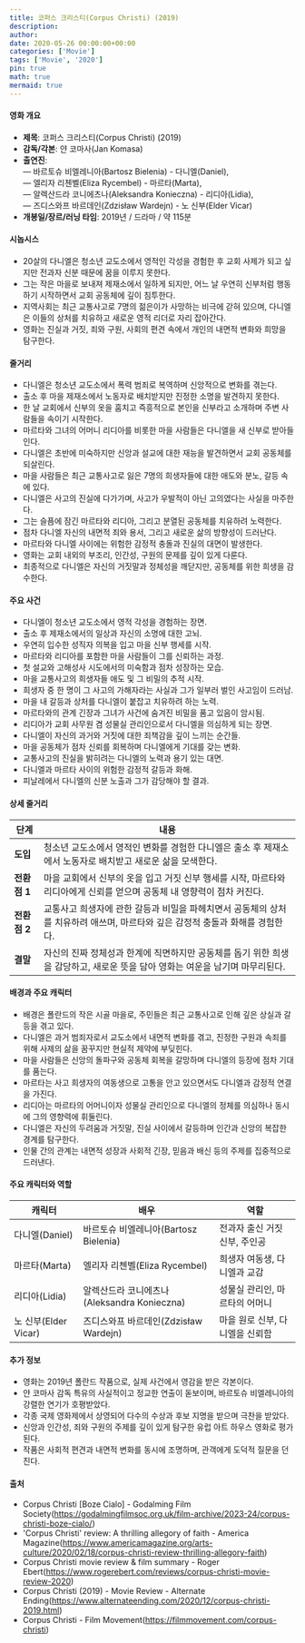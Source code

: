 ```yaml
---
title: 코퍼스 크리스티(Corpus Christi) (2019)
description: 
author: 
date: 2020-05-26 00:00:00+00:00
categories: ['Movie']
tags: ['Movie', '2020']
pin: true
math: true
mermaid: true
---
```

#### 영화 개요

- **제목**: 코퍼스 크리스티(Corpus Christi) (2019)  
- **감독/각본**: 얀 코마사(Jan Komasa)  
- **출연진**:  
  — 바르토슈 비엘레니아(Bartosz Bielenia) - 다니엘(Daniel),  
  — 엘리자 리첸벨(Eliza Rycembel) - 마르타(Marta),  
  — 알렉산드라 코니에츠나(Aleksandra Konieczna) - 리디아(Lidia),  
  — 즈디스와프 바르데인(Zdzisław Wardejn) - 노 신부(Elder Vicar)  
- **개봉일/장르/러닝 타임**: 2019년 / 드라마 / 약 115분  

#### 시놉시스

- 20살의 다니엘은 청소년 교도소에서 영적인 각성을 경험한 후 교회 사제가 되고 싶지만 전과자 신분 때문에 꿈을 이루지 못한다.  
- 그는 작은 마을로 보내져 제재소에서 일하게 되지만, 어느 날 우연히 신부처럼 행동하기 시작하면서 교회 공동체에 깊이 침투한다.  
- 지역사회는 최근 교통사고로 7명의 젊은이가 사망하는 비극에 갇혀 있으며, 다니엘은 이들의 상처를 치유하고 새로운 영적 리더로 자리 잡아간다.  
- 영화는 진실과 거짓, 죄와 구원, 사회의 편견 속에서 개인의 내면적 변화와 희망을 탐구한다.  

#### 줄거리

- 다니엘은 청소년 교도소에서 폭력 범죄로 복역하며 신앙적으로 변화를 겪는다.  
- 출소 후 마을 제재소에서 노동자로 배치받지만 진정한 소명을 발견하지 못한다.  
- 한 날 교회에서 신부의 옷을 훔치고 즉흥적으로 본인을 신부라고 소개하며 주변 사람들을 속이기 시작한다.  
- 마르타와 그녀의 어머니 리디아를 비롯한 마을 사람들은 다니엘을 새 신부로 받아들인다.  
- 다니엘은 초반에 미숙하지만 신앙과 설교에 대한 재능을 발견하면서 교회 공동체를 되살린다.  
- 마을 사람들은 최근 교통사고로 잃은 7명의 희생자들에 대한 애도와 분노, 갈등 속에 있다.  
- 다니엘은 사고의 진실에 다가가며, 사고가 우발적이 아닌 고의였다는 사실을 마주한다.  
- 그는 슬픔에 잠긴 마르타와 리디아, 그리고 분열된 공동체를 치유하려 노력한다.  
- 점차 다니엘 자신의 내면적 죄와 용서, 그리고 새로운 삶의 방향성이 드러난다.  
- 마르타와 다니엘 사이에는 위험한 감정적 충돌과 진실의 대면이 발생한다.  
- 영화는 교회 내외의 부조리, 인간성, 구원의 문제를 깊이 있게 다룬다.  
- 최종적으로 다니엘은 자신의 거짓말과 정체성을 깨닫지만, 공동체를 위한 희생을 감수한다.  

#### 주요 사건

- 다니엘이 청소년 교도소에서 영적 각성을 경험하는 장면.  
- 출소 후 제재소에서의 일상과 자신의 소명에 대한 고뇌.  
- 우연히 입수한 성직자 의복을 입고 마을 신부 행세를 시작.  
- 마르타와 리디아를 포함한 마을 사람들이 그를 신뢰하는 과정.  
- 첫 설교와 고해성사 시도에서의 미숙함과 점차 성장하는 모습.  
- 마을 교통사고의 희생자들 애도 및 그 비밀의 추적 시작.  
- 희생자 중 한 명이 그 사고의 가해자라는 사실과 그가 일부러 벌인 사고임이 드러남.  
- 마을 내 갈등과 상처를 다니엘이 붙잡고 치유하려 하는 노력.  
- 마르타와의 관계 긴장과 그녀가 사건에 숨겨진 비밀을 품고 있음이 암시됨.  
- 리디아가 교회 사무원 겸 성물실 관리인으로서 다니엘을 의심하게 되는 장면.  
- 다니엘이 자신의 과거와 거짓에 대한 죄책감을 깊이 느끼는 순간들.  
- 마을 공동체가 점차 신뢰를 회복하며 다니엘에게 기대를 갖는 변화.  
- 교통사고의 진실을 밝히려는 다니엘의 노력과 용기 있는 대면.  
- 다니엘과 마르타 사이의 위험한 감정적 갈등과 화해.  
- 피날레에서 다니엘의 신분 노출과 그가 감당해야 할 결과.  

#### 상세 줄거리

| **단계**    | **내용**                                                                                          |
|-------------|--------------------------------------------------------------------------------------------------|
| **도입**    | 청소년 교도소에서 영적인 변화를 경험한 다니엘은 출소 후 제재소에서 노동자로 배치받고 새로운 삶을 모색한다.                    |
| **전환점 1** | 마을 교회에서 신부의 옷을 입고 거짓 신부 행세를 시작, 마르타와 리디아에게 신뢰를 얻으며 공동체 내 영향력이 점차 커진다.        |
| **전환점 2** | 교통사고 희생자에 관한 갈등과 비밀을 파헤치면서 공동체의 상처를 치유하려 애쓰며, 마르타와 깊은 감정적 충돌과 화해를 경험한다.     |
| **결말**    | 자신의 진짜 정체성과 한계에 직면하지만 공동체를 돕기 위한 희생을 감당하고, 새로운 뜻을 담아 영화는 여운을 남기며 마무리된다.       |

#### 배경과 주요 캐릭터

- 배경은 폴란드의 작은 시골 마을로, 주민들은 최근 교통사고로 인해 깊은 상실과 갈등을 겪고 있다.  
- 다니엘은 과거 범죄자로서 교도소에서 내면적 변화를 겪고, 진정한 구원과 속죄를 위해 사제의 삶을 꿈꾸지만 현실적 제약에 부딪힌다.  
- 마을 사람들은 신앙의 돌파구와 공동체 회복을 갈망하며 다니엘의 등장에 점차 기대를 품는다.  
- 마르타는 사고 희생자의 여동생으로 고통을 안고 있으면서도 다니엘과 감정적 연결을 가진다.  
- 리디아는 마르타의 어머니이자 성물실 관리인으로 다니엘의 정체를 의심하나 동시에 그의 영향력에 휘둘린다.  
- 다니엘은 자신의 두려움과 거짓말, 진실 사이에서 갈등하며 인간과 신앙의 복잡한 경계를 탐구한다.  
- 인물 간의 관계는 내면적 성장과 사회적 긴장, 믿음과 배신 등의 주제를 집중적으로 드러낸다.  

#### 주요 캐릭터와 역할

| **캐릭터** | **배우**             | **역할**                     |
|------------|----------------------|------------------------------|
| 다니엘(Daniel)   | 바르토슈 비엘레니아(Bartosz Bielenia) | 전과자 출신 거짓 신부, 주인공       |
| 마르타(Marta)    | 엘리자 리첸벨(Eliza Rycembel)         | 희생자 여동생, 다니엘과 교감       |
| 리디아(Lidia)    | 알렉산드라 코니에츠나(Aleksandra Konieczna)    | 성물실 관리인, 마르타의 어머니       |
| 노 신부(Elder Vicar) | 즈디스와프 바르데인(Zdzisław Wardejn)         | 마을 원로 신부, 다니엘을 신뢰함     |

#### 추가 정보

- 영화는 2019년 폴란드 작품으로, 실제 사건에서 영감을 받은 각본이다.  
- 얀 코마사 감독 특유의 사실적이고 정교한 연출이 돋보이며, 바르토슈 비엘레니아의 강렬한 연기가 호평받았다.  
- 각종 국제 영화제에서 상영되어 다수의 수상과 후보 지명을 받으며 극찬을 받았다.  
- 신앙과 인간성, 죄와 구원의 주제를 깊이 있게 탐구한 유럽 아트 하우스 영화로 평가된다.  
- 작품은 사회적 편견과 내면적 변화를 동시에 조명하며, 관객에게 도덕적 질문을 던진다.  

#### 출처

- Corpus Christi [Boze Cialo] - Godalming Film Society(https://godalmingfilmsoc.org.uk/film-archive/2023-24/corpus-christi-boze-cialo/)  
- 'Corpus Christi' review: A thrilling allegory of faith - America Magazine(https://www.americamagazine.org/arts-culture/2020/02/18/corpus-christi-review-thrilling-allegory-faith)  
- Corpus Christi movie review & film summary - Roger Ebert(https://www.rogerebert.com/reviews/corpus-christi-movie-review-2020)  
- Corpus Christi (2019) - Movie Review - Alternate Ending(https://www.alternateending.com/2020/12/corpus-christi-2019.html)  
- Corpus Christi - Film Movement(https://filmmovement.com/corpus-christi)
